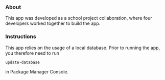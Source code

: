 ### About 
This app was developed as a school project collaboration, where four developers worked together to build the app. 

### Instructions 
This app relies on the usage of a local database. Prior to running the app, you therefore need to run 

```PackageManagerConsole
update-database
```

in Package Manager Console. 
